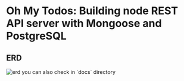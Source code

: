 # Oh My Todos: Building node REST API server with Mongoose and PostgreSQL

## ERD

<img src="docs/Screenshot 2024-01-31 at 11.46.36 AM.png" alt="erd you can also check in `docs` directory">

